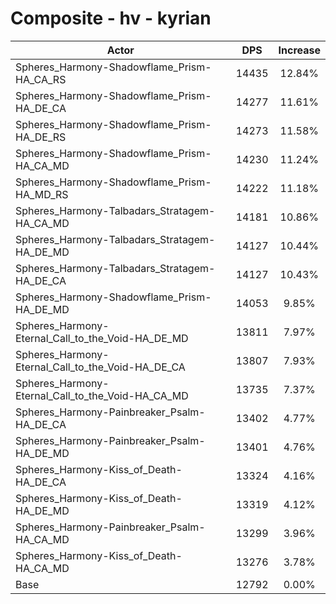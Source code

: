 # Composite - hv - kyrian
| Actor | DPS | Increase |
|---|:---:|:---:|
|Spheres_Harmony-Shadowflame_Prism-HA_CA_RS|14435|12.84%|
|Spheres_Harmony-Shadowflame_Prism-HA_DE_CA|14277|11.61%|
|Spheres_Harmony-Shadowflame_Prism-HA_DE_RS|14273|11.58%|
|Spheres_Harmony-Shadowflame_Prism-HA_CA_MD|14230|11.24%|
|Spheres_Harmony-Shadowflame_Prism-HA_MD_RS|14222|11.18%|
|Spheres_Harmony-Talbadars_Stratagem-HA_CA_MD|14181|10.86%|
|Spheres_Harmony-Talbadars_Stratagem-HA_DE_MD|14127|10.44%|
|Spheres_Harmony-Talbadars_Stratagem-HA_DE_CA|14127|10.43%|
|Spheres_Harmony-Shadowflame_Prism-HA_DE_MD|14053|9.85%|
|Spheres_Harmony-Eternal_Call_to_the_Void-HA_DE_MD|13811|7.97%|
|Spheres_Harmony-Eternal_Call_to_the_Void-HA_DE_CA|13807|7.93%|
|Spheres_Harmony-Eternal_Call_to_the_Void-HA_CA_MD|13735|7.37%|
|Spheres_Harmony-Painbreaker_Psalm-HA_DE_CA|13402|4.77%|
|Spheres_Harmony-Painbreaker_Psalm-HA_DE_MD|13401|4.76%|
|Spheres_Harmony-Kiss_of_Death-HA_DE_CA|13324|4.16%|
|Spheres_Harmony-Kiss_of_Death-HA_DE_MD|13319|4.12%|
|Spheres_Harmony-Painbreaker_Psalm-HA_CA_MD|13299|3.96%|
|Spheres_Harmony-Kiss_of_Death-HA_CA_MD|13276|3.78%|
|Base|12792|0.00%|
